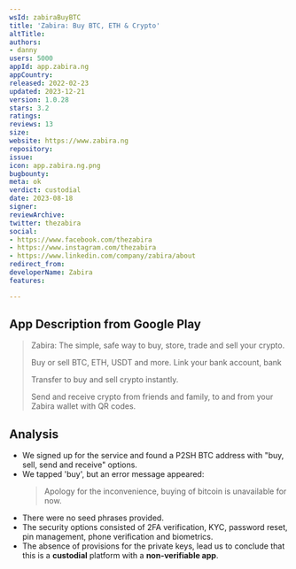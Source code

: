 ```yaml
---
wsId: zabiraBuyBTC
title: 'Zabira: Buy BTC, ETH & Crypto'
altTitle: 
authors:
- danny
users: 5000
appId: app.zabira.ng
appCountry: 
released: 2022-02-23
updated: 2023-12-21
version: 1.0.28
stars: 3.2
ratings: 
reviews: 13
size: 
website: https://www.zabira.ng
repository: 
issue: 
icon: app.zabira.ng.png
bugbounty: 
meta: ok
verdict: custodial
date: 2023-08-18
signer: 
reviewArchive: 
twitter: thezabira
social:
- https://www.facebook.com/thezabira
- https://www.instagram.com/thezabira
- https://www.linkedin.com/company/zabira/about
redirect_from: 
developerName: Zabira
features: 

---
```


## App Description from Google Play

> Zabira: The simple, safe way to buy, store, trade and sell your crypto.
>
> Buy or sell BTC, ETH, USDT and more. Link your bank account, bank
>
> Transfer to buy and sell crypto instantly.
>
> Send and receive crypto from friends and family, to and from your Zabira wallet with QR codes.

## Analysis 

- We signed up for the service and found a P2SH BTC address with "buy, sell, send and receive" options. 
- We tapped 'buy', but an error message appeared:
  > Apology for the inconvenience, buying of bitcoin is unavailable for now.
- There were no seed phrases provided. 
- The security options consisted of 2FA verification, KYC, password reset, pin management, phone verification and biometrics. 
- The absence of provisions for the private keys, lead us to conclude that this is a **custodial** platform with a **non-verifiable app**.